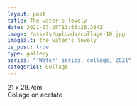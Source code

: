 ```yaml
---
layout: post
title: The water's lovely
date: 2021-07-25T13:53:26.384Z
image: /assets/uploads/collage-10.jpg
imagealt: the water's lovely
is_post: true
type: gallery
series: "'Water' series, collage, 2021"
categories: Collage
---
```

21 x 29.7cm\
Collage on acetate